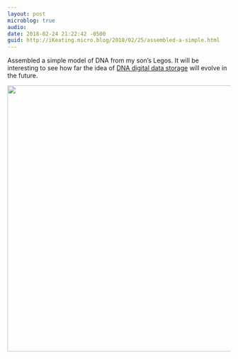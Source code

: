 ```yaml
---
layout: post
microblog: true
audio: 
date: 2018-02-24 21:22:42 -0500
guid: http://iKeating.micro.blog/2018/02/25/assembled-a-simple.html
---
```

Assembled a simple model of DNA from my son’s Legos.  It will be interesting to see how far the idea of [DNA digital data storage](https://en.m.wikipedia.org/wiki/DNA_digital_data_storage) will evolve in the future.

<img src="http://iKeating.micro.blog/uploads/2018/2e12616a47.jpg" width="599" height="600" />

